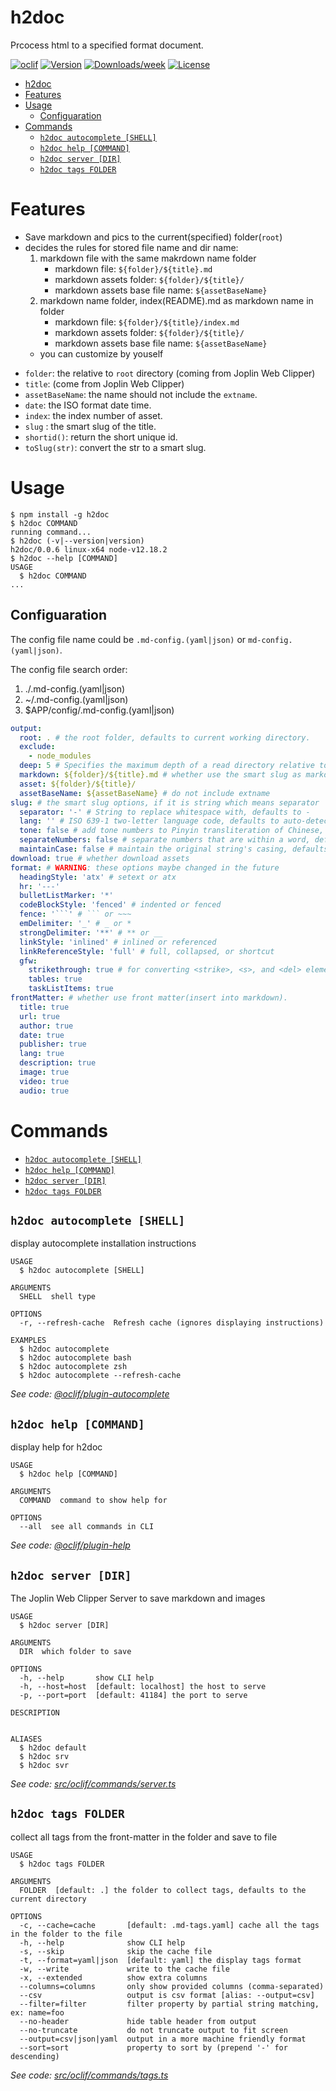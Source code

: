 # h2doc

Prcocess html to a specified format document.

[![oclif](https://img.shields.io/badge/cli-oclif-brightgreen.svg)](https://oclif.io)
[![Version](https://img.shields.io/npm/v/h2doc.svg)](https://npmjs.org/package/h2doc)
[![Downloads/week](https://img.shields.io/npm/dw/h2doc.svg)](https://npmjs.org/package/h2doc)
[![License](https://img.shields.io/npm/l/h2doc.svg)](https://github.com/snowyu/h2doc/blob/master/package.json)

<!-- toc -->

- [h2doc](#h2doc)
- [Features](#features)
- [Usage](#usage)
  - [Configuaration](#configuaration)
- [Commands](#commands)
  - [`h2doc autocomplete [SHELL]`](#h2doc-autocomplete-shell)
  - [`h2doc help [COMMAND]`](#h2doc-help-command)
  - [`h2doc server [DIR]`](#h2doc-server-dir)
  - [`h2doc tags FOLDER`](#h2doc-tags-folder)
<!-- tocstop -->

# Features

- Save markdown and pics to the current(specified) folder(`root`)
- decides the rules for stored file name and dir name:
  1. markdown file with the same makrdown name folder
     - markdown file: `${folder}/${title}.md`
     - markdown assets folder: `${folder}/${title}/`
     - markdown assets base file name: `${assetBaseName}`
  2. markdown name folder, index(README).md as markdown name in folder
     - markdown file: `${folder}/${title}/index.md`
     - markdown assets folder: `${folder}/${title}/`
     - markdown assets base file name: `${assetBaseName}`
  - you can customize by youself

* `folder`: the relative to `root` directory (coming from Joplin Web Clipper)
* `title`: (come from Joplin Web Clipper)
* `assetBaseName`: the name should not include the `extname`.
* `date`: the ISO format date time.
* `index`: the index number of asset.
* `slug` : the smart slug of the title.
* `shortid()`: return the short unique id.
* `toSlug(str)`: convert the str to a smart slug.

# Usage

<!-- usage -->

```sh-session
$ npm install -g h2doc
$ h2doc COMMAND
running command...
$ h2doc (-v|--version|version)
h2doc/0.0.6 linux-x64 node-v12.18.2
$ h2doc --help [COMMAND]
USAGE
  $ h2doc COMMAND
...
```

<!-- usagestop -->

## Configuaration

The config file name could be `.md-config.(yaml|json)` or `md-config.(yaml|json)`.

The config file search order:

1. ./.md-config.(yaml|json)
2. ~/.md-config.(yaml|json)
3. \$APP/config/.md-config.(yaml|json)

````yml
output:
  root: . # the root folder, defaults to current working directory.
  exclude:
    - node_modules
  deep: 5 # Specifies the maximum depth of a read directory relative to the root.
  markdown: ${folder}/${title}.md # whether use the smart slug as markdown file name
  asset: ${folder}/${title}/
  assetBaseName: ${assetBaseName} # do not include extname
slug: # the smart slug options, if it is string which means separator
  separator: '-' # String to replace whitespace with, defaults to -
  lang: '' # ISO 639-1 two-letter language code, defaults to auto-detected language
  tone: false # add tone numbers to Pinyin transliteration of Chinese, defaults to true
  separateNumbers: false # separate numbers that are within a word, defaults to false
  maintainCase: false # maintain the original string's casing, defaults to false
download: true # whether download assets
format: # WARNING: these options maybe changed in the future
  headingStyle: 'atx' # setext or atx
  hr: '---'
  bulletListMarker: '*'
  codeBlockStyle: 'fenced' # indented or fenced
  fence: '```' # ``` or ~~~
  emDelimiter: '_' # _ or *
  strongDelimiter: '**' # ** or __
  linkStyle: 'inlined' # inlined or referenced
  linkReferenceStyle: 'full' # full, collapsed, or shortcut
  gfw:
    strikethrough: true # for converting <strike>, <s>, and <del> elements
    tables: true
    taskListItems: true
frontMatter: # whether use front matter(insert into markdown).
  title: true
  url: true
  author: true
  date: true
  publisher: true
  lang: true
  description: true
  image: true
  video: true
  audio: true
````

# Commands

<!-- commands -->

- [`h2doc autocomplete [SHELL]`](#h2doc-autocomplete-shell)
- [`h2doc help [COMMAND]`](#h2doc-help-command)
- [`h2doc server [DIR]`](#h2doc-server-dir)
- [`h2doc tags FOLDER`](#h2doc-tags-folder)

## `h2doc autocomplete [SHELL]`

display autocomplete installation instructions

```
USAGE
  $ h2doc autocomplete [SHELL]

ARGUMENTS
  SHELL  shell type

OPTIONS
  -r, --refresh-cache  Refresh cache (ignores displaying instructions)

EXAMPLES
  $ h2doc autocomplete
  $ h2doc autocomplete bash
  $ h2doc autocomplete zsh
  $ h2doc autocomplete --refresh-cache
```

_See code: [@oclif/plugin-autocomplete](https://github.com/oclif/plugin-autocomplete/blob/v0.2.0/src/commands/autocomplete/index.ts)_

## `h2doc help [COMMAND]`

display help for h2doc

```
USAGE
  $ h2doc help [COMMAND]

ARGUMENTS
  COMMAND  command to show help for

OPTIONS
  --all  see all commands in CLI
```

_See code: [@oclif/plugin-help](https://github.com/oclif/plugin-help/blob/v3.1.0/src/commands/help.ts)_

## `h2doc server [DIR]`

The Joplin Web Clipper Server to save markdown and images

```
USAGE
  $ h2doc server [DIR]

ARGUMENTS
  DIR  which folder to save

OPTIONS
  -h, --help       show CLI help
  -h, --host=host  [default: localhost] the host to serve
  -p, --port=port  [default: 41184] the port to serve

DESCRIPTION


ALIASES
  $ h2doc default
  $ h2doc srv
  $ h2doc svr
```

_See code: [src/oclif/commands/server.ts](https://github.com/snowyu/h2doc/blob/v0.0.6/src/oclif/commands/server.ts)_

## `h2doc tags FOLDER`

collect all tags from the front-matter in the folder and save to file

```
USAGE
  $ h2doc tags FOLDER

ARGUMENTS
  FOLDER  [default: .] the folder to collect tags, defaults to the current directory

OPTIONS
  -c, --cache=cache       [default: .md-tags.yaml] cache all the tags in the folder to the file
  -h, --help              show CLI help
  -s, --skip              skip the cache file
  -t, --format=yaml|json  [default: yaml] the display tags format
  -w, --write             write to the cache file
  -x, --extended          show extra columns
  --columns=columns       only show provided columns (comma-separated)
  --csv                   output is csv format [alias: --output=csv]
  --filter=filter         filter property by partial string matching, ex: name=foo
  --no-header             hide table header from output
  --no-truncate           do not truncate output to fit screen
  --output=csv|json|yaml  output in a more machine friendly format
  --sort=sort             property to sort by (prepend '-' for descending)
```

_See code: [src/oclif/commands/tags.ts](https://github.com/snowyu/h2doc/blob/v0.0.6/src/oclif/commands/tags.ts)_

<!-- commandsstop -->
